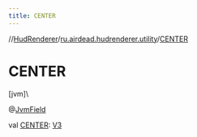 ```yaml
---
title: CENTER
---
```

//[HudRenderer](../../index.html)/[ru.airdead.hudrenderer.utility](index.html)/[CENTER](-c-e-n-t-e-r.html)



# CENTER



[jvm]\




@[JvmField](https://kotlinlang.org/api/latest/jvm/stdlib/kotlin.jvm/-jvm-field/index.html)



val [CENTER](-c-e-n-t-e-r.html): [V3](-v3/index.html)




